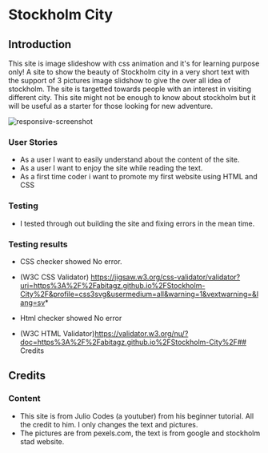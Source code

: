 # Stockholm City 
## Introduction
This site is image slideshow with css animation and it's for learning purpose only! 
A site to show the beauty of Stockholm city in a very short text with the support of 3 pictures image slidshow to give the over all idea of stockholm. The site is targetted towards people with an interest in visiting different city. This site might not be enough to know about stockholm but it will be useful as a starter for those looking for new adventure.


![responsive-screenshot](https://user-images.githubusercontent.com/87263683/135176269-0c77f79a-6d7d-4720-b2ef-be9af03ed89c.png)



### User Stories
* As a user I want to easily understand about the content of the site.
* As a user I want to enjoy the site while reading the text.
* As a first time coder i want to promote my first website using HTML and CSS

### Testing
* I tested through out building the site and fixing errors in the mean time.
### Testing results
* CSS checker showed No error. 
* (W3C CSS Validator) https://jigsaw.w3.org/css-validator/validator?uri=https%3A%2F%2Fabitagz.github.io%2FStockholm-City%2F&profile=css3svg&usermedium=all&warning=1&vextwarning=&lang=sv* 

* Html checker showed No error
* (W3C HTML Validator)https://validator.w3.org/nu/?doc=https%3A%2F%2Fabitagz.github.io%2FStockholm-City%2F## Credits

## Credits
### Content  
* This site is from Julio Codes (a youtuber) from his beginner tutorial. All the credit to him. I only changes the text and pictures.
* The pictures are from pexels.com, the text is from google and stockholm stad website.
